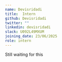 ```yaml
---
name: Devisridadi
title:  Intern
github: Devisridadi
twitter: ""
linkedin: devisridadi
slack: U092L49MXUM
joining_date: 23/06/2025
role: intern
---
```


Still waiting for this
